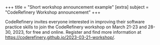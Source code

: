 +++
title = "Short workshop announcement example"
[extra]
subject = "CodeRefinery Workshop announcement"
+++

CodeRefinery invites everyone interested in improving their software practice
skills to join the CodeRefinery workshop on March 21-23 and 28-30, 2023, for
free and online.  Register and find more information at
https://coderefinery.github.io/2023-03-21-workshop/.
